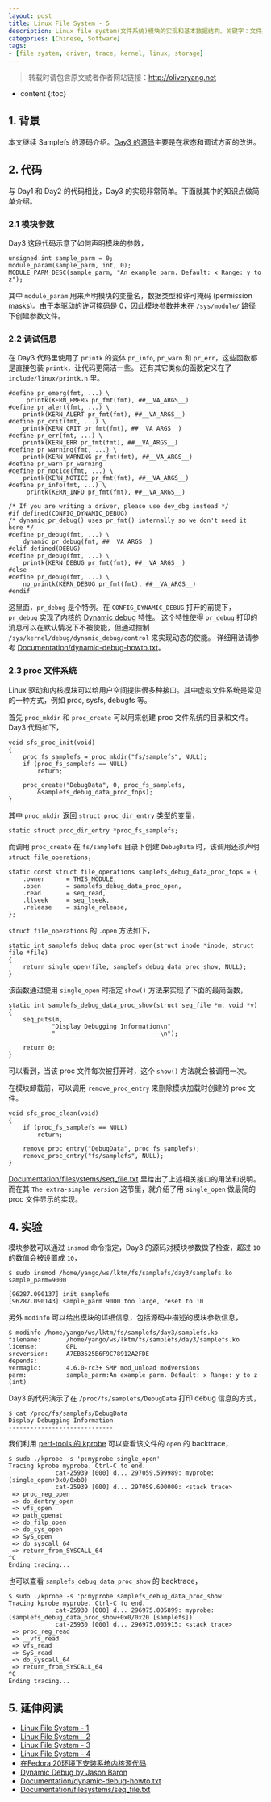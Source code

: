 ```yaml
---
layout: post
title: Linux File System - 5
description: Linux file system(文件系统)模块的实现和基本数据结构。关键字：文件系统，内核，samplefs，VFS，存储。
categories: [Chinese, Software]
tags:
- [file system, driver, trace, kernel, linux, storage]
---
```


>转载时请包含原文或者作者网站链接：<http://oliveryang.net>

* content
{:toc}

## 1. 背景

本文继续 Samplefs 的源码介绍。[Day3 的源码](https://github.com/yangoliver/lktm/tree/master/fs/samplefs/day3)主要是在状态和调试方面的改进。

## 2. 代码

与 Day1 和 Day2 的代码相比，Day3 的实现非常简单。下面就其中的知识点做简单介绍。

### 2.1 模块参数

Day3 这段代码示意了如何声明模块的参数，

	unsigned int sample_parm = 0;
	module_param(sample_parm, int, 0);
	MODULE_PARM_DESC(sample_parm, "An example parm. Default: x Range: y to z");

其中 `module_param` 用来声明模块的变量名，数据类型和许可掩码 (permission masks)。由于本驱动的许可掩码是 0，因此模块参数并未在 `/sys/module/` 路径下创建参数文件。

### 2.2 调试信息

在 Day3 代码里使用了 `printk` 的变体 `pr_info`, `pr_warn` 和 `pr_err`，这些函数都是直接包装 `printk`，让代码更简洁一些。
还有其它类似的函数定义在了 `include/linux/printk.h` 里。

	#define pr_emerg(fmt, ...) \
	     printk(KERN_EMERG pr_fmt(fmt), ##__VA_ARGS__)
	#define pr_alert(fmt, ...) \
	    printk(KERN_ALERT pr_fmt(fmt), ##__VA_ARGS__)
	#define pr_crit(fmt, ...) \
	    printk(KERN_CRIT pr_fmt(fmt), ##__VA_ARGS__)
	#define pr_err(fmt, ...) \
	    printk(KERN_ERR pr_fmt(fmt), ##__VA_ARGS__)
	#define pr_warning(fmt, ...) \
	    printk(KERN_WARNING pr_fmt(fmt), ##__VA_ARGS__)
	#define pr_warn pr_warning
	#define pr_notice(fmt, ...) \
	    printk(KERN_NOTICE pr_fmt(fmt), ##__VA_ARGS__)
	#define pr_info(fmt, ...) \
	     printk(KERN_INFO pr_fmt(fmt), ##__VA_ARGS__)

	/* If you are writing a driver, please use dev_dbg instead */
	#if defined(CONFIG_DYNAMIC_DEBUG)
	/* dynamic_pr_debug() uses pr_fmt() internally so we don't need it here */
	#define pr_debug(fmt, ...) \
	    dynamic_pr_debug(fmt, ##__VA_ARGS__)
	#elif defined(DEBUG)
	#define pr_debug(fmt, ...) \
	    printk(KERN_DEBUG pr_fmt(fmt), ##__VA_ARGS__)
	#else
	#define pr_debug(fmt, ...) \
	    no_printk(KERN_DEBUG pr_fmt(fmt), ##__VA_ARGS__)
	#endif

这里面，`pr_debug` 是个特例。在 `CONFIG_DYNAMIC_DEBUG` 打开的前提下，`pr_debug` 实现了内核的 [Dynamic debug](https://www.kernel.org/doc/ols/2009/ols2009-pages-39-46.pdf) 特性。
这个特性使得 `pr_debug` 打印的消息可以在默认情况下不被使能，但通过控制 `/sys/kernel/debug/dynamic_debug/control` 来实现动态的使能。
详细用法请参考 [Documentation/dynamic-debug-howto.txt](https://github.com/torvalds/linux/blob/master/Documentation/dynamic-debug-howto.txt)。

### 2.3 proc 文件系统

Linux 驱动和内核模块可以给用户空间提供很多种接口。其中虚拟文件系统是常见的一种方式，例如 proc, sysfs, debugfs 等。

首先 `proc_mkdir` 和 `proc_create` 可以用来创建 proc 文件系统的目录和文件。Day3  代码如下，

	void sfs_proc_init(void)
	{
		proc_fs_samplefs = proc_mkdir("fs/samplefs", NULL);
		if (proc_fs_samplefs == NULL)
			return;

		proc_create("DebugData", 0, proc_fs_samplefs,
		    &samplefs_debug_data_proc_fops);
	}

其中 `proc_mkdir` 返回 `struct proc_dir_entry` 类型的变量，

	static struct proc_dir_entry *proc_fs_samplefs;

而调用 `proc_create` 在 `fs/samplefs` 目录下创建 `DebugData` 时，该调用还须声明 `struct file_operations`，

	static const struct file_operations samplefs_debug_data_proc_fops = {
		.owner      = THIS_MODULE,
		.open       = samplefs_debug_data_proc_open,
		.read       = seq_read,
		.llseek     = seq_lseek,
		.release    = single_release,
	};

`struct file_operations` 的 `.open` 方法如下，

	static int samplefs_debug_data_proc_open(struct inode *inode, struct file *file)
	{
		return single_open(file, samplefs_debug_data_proc_show, NULL);
	}

该函数通过使用 `single_open` 时指定 `show()` 方法来实现了下面的最简函数，

	static int samplefs_debug_data_proc_show(struct seq_file *m, void *v)
	{
		seq_puts(m,
				"Display Debugging Information\n"
				"-----------------------------\n");

		return 0;
	}

可以看到，当该 proc 文件每次被打开时，这个 `show()` 方法就会被调用一次。

在模块卸载前，可以调用 `remove_proc_entry` 来删除模块加载时创建的 proc 文件。

	void sfs_proc_clean(void)
	{
		if (proc_fs_samplefs == NULL)
			return;

		remove_proc_entry("DebugData", proc_fs_samplefs);
		remove_proc_entry("fs/samplefs", NULL);
	}

[Documentation/filesystems/seq_file.txt](https://github.com/torvalds/linux/blob/master/Documentation/filesystems/seq_file.txt) 里给出了上述相关接口的用法和说明。
而在其 `The extra-simple version` 这节里，就介绍了用 `single_open` 做最简的 proc 文件显示的实现。

## 4. 实验


模块参数可以通过 `insmod` 命令指定，Day3 的源码对模块参数做了检查，超过 `10` 的数值会被设置成 `10`，

	$ sudo insmod /home/yango/ws/lktm/fs/samplefs/day3/samplefs.ko sample_parm=9000

	[96287.090137] init samplefs
	[96287.090143] sample_parm 9000 too large, reset to 10

另外 `modinfo` 可以给出模块的详细信息，包括源码中描述的模块参数信息，

	$ modinfo /home/yango/ws/lktm/fs/samplefs/day3/samplefs.ko
	filename:       /home/yango/ws/lktm/fs/samplefs/day3/samplefs.ko
	license:        GPL
	srcversion:     A7EB3525B6F9C78912A2FDE
	depends:
	vermagic:       4.6.0-rc3+ SMP mod_unload modversions
	parm:           sample_parm:An example parm. Default: x Range: y to z (int)

Day3 的代码演示了在 `/proc/fs/samplefs/DebugData` 打印 debug 信息的方式，

	$ cat /proc/fs/samplefs/DebugData
	Display Debugging Information
	-----------------------------

我们利用 [perf-tools 的 kprobe](https://github.com/brendangregg/perf-tools/blob/master/kernel/kprobe) 可以查看该文件的 `open` 的 backtrace，

	$ sudo ./kprobe -s 'p:myprobe single_open'
	Tracing kprobe myprobe. Ctrl-C to end.
	             cat-25939 [000] d... 297059.599989: myprobe: (single_open+0x0/0xb0)
	             cat-25939 [000] d... 297059.600000: <stack trace>
	 => proc_reg_open
	 => do_dentry_open
	 => vfs_open
	 => path_openat
	 => do_filp_open
	 => do_sys_open
	 => SyS_open
	 => do_syscall_64
	 => return_from_SYSCALL_64
	^C
	Ending tracing...

也可以查看 `samplefs_debug_data_proc_show` 的 backtrace，

	$ sudo ./kprobe -s 'p:myprobe samplefs_debug_data_proc_show'
	Tracing kprobe myprobe. Ctrl-C to end.
	             cat-25930 [000] d... 296975.005899: myprobe: (samplefs_debug_data_proc_show+0x0/0x20 [samplefs])
	             cat-25930 [000] d... 296975.005915: <stack trace>
	 => proc_reg_read
	 => __vfs_read
	 => vfs_read
	 => SyS_read
	 => do_syscall_64
	 => return_from_SYSCALL_64
	^C
	Ending tracing...

## 5. 延伸阅读

* [Linux File System - 1](http://oliveryang.net/2016/01/linux-file-system-basic-1)
* [Linux File System - 2](http://oliveryang.net/2016/01/linux-file-system-basic-2)
* [Linux File System - 3](http://oliveryang.net/2016/02/linux-file-system-basic-3)
* [Linux File System - 4](http://oliveryang.net/2016/05/linux-file-system-basic-4)
* [在Fedora 20环境下安装系统内核源代码](http://www.cnblogs.com/kuliuheng/p/3976780.html)
* [Dynamic Debug by Jason Baron](https://www.kernel.org/doc/ols/2009/ols2009-pages-39-46.pdf)
* [Documentation/dynamic-debug-howto.txt](https://github.com/torvalds/linux/blob/master/Documentation/dynamic-debug-howto.txt)
* [Documentation/filesystems/seq_file.txt](https://github.com/torvalds/linux/blob/master/Documentation/filesystems/seq_file.txt)
